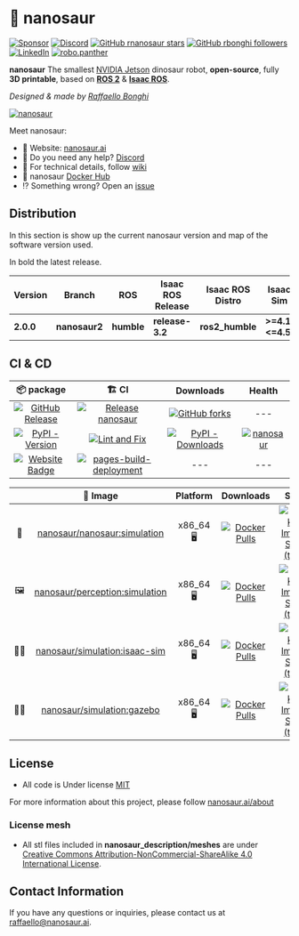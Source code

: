 # 🦕 nanosaur
<!-- SOCIAL START -->
[![Sponsor](https://img.shields.io/badge/Sponsor-30363D?logo=GitHub-Sponsors&logoColor=#white)](https://github.com/sponsors/rbonghi) [![Discord](https://img.shields.io/discord/797461428646707211?style=social&logo=discord&label=Discord)](https://discord.gg/rCHgeUpUj9) [![GitHub rnanosaur stars](https://img.shields.io/github/stars/rnanosaur?style=social)](https://github.com/rnanosaur) [![GitHub rbonghi followers](https://img.shields.io/github/followers/rbonghi?label=rbonghi)](https://github.com/rbonghi) [![LinkedIn](https://img.shields.io/badge/LinkedIn:-raffaello--bonghi-0077B5?style=social)](https://www.linkedin.com/in/raffaello-bonghi) [![robo.panther](https://img.shields.io/badge/Follow:-robo.panther-E4405F?style=social&logo=instagram)](https://www.instagram.com/robo.panther)
<!-- SOCIAL END -->
<!-- INTRO START -->
**nanosaur** The smallest [NVIDIA Jetson](https://developer.nvidia.com/buy-jetson) dinosaur robot, **open-source**, fully **3D printable**, based on [**ROS 2**](https://www.ros.org/) & [**Isaac ROS**](https://developer.nvidia.com/isaac-ros-gems).

*Designed & made by [Raffaello Bonghi](https://rnext.it)*

[![nanosaur](https://nanosaur.ai/assets/images/banner.jpg)](https://nanosaur.ai)

Meet nanosaur:

* 🦕 Website: [nanosaur.ai](https://nanosaur.ai)
* 🦄 Do you need any help? [Discord](https://discord.gg/rCHgeUpUj9)
* 🧰 For technical details, follow [wiki](https://github.com/rnanosaur/nanosaur/wiki)
* 🐳 nanosaur [Docker Hub](https://hub.docker.com/u/nanosaur)
* ⁉️ Something wrong? Open an [issue](https://github.com/rnanosaur/nanosaur/issues)
<!-- INTRO END -->
<!-- DISTRO START -->
## Distribution

In this section is show up the current nanosaur version and map of the software version used.

In bold the latest release.

| Version | Branch | ROS | Isaac ROS Release | Isaac ROS Distro | Isaac Sim |
| --- | --- | --- | --- | --- | --- |
| **2.0.0** | **nanosaur2** | **humble** | **release-3.2** | **ros2_humble** | **>=4.1, <=4.5** |
<!-- DISTRO END -->
<!-- CI START -->
## CI & CD

| 📦 package | 🏗️ CI | Downloads | Health |
|:----------:|:-----:|:---------:|:------:|
| [![GitHub Release](https://img.shields.io/github/v/release/rnanosaur/nanosaur?label=nanosaur)](https://nanosaur.ai) | [![Release nanosaur](https://github.com/rnanosaur/nanosaur/actions/workflows/release.yml/badge.svg)](https://github.com/rnanosaur/nanosaur/actions/workflows/release.yml) | [![GitHub forks](https://img.shields.io/github/forks/rnanosaur/nanosaur)](https://nanosaur.ai) | --- |
| [![PyPI - Version](https://img.shields.io/pypi/v/nanosaur?label=nanosaur-cli)](https://badge.fury.io/py/nanosaur) | [![Lint and Fix](https://github.com/rnanosaur/nanosaur_pkg/actions/workflows/flake8-lint.yml/badge.svg)](https://github.com/rnanosaur/nanosaur_pkg/actions/workflows/flake8-lint.yml) | [![PyPI - Downloads](https://img.shields.io/pypi/dm/nanosaur)](https://pypistats.org/packages/nanosaur) | [![nanosaur](https://snyk.io/advisor/python/nanosaur/badge.svg)](https://snyk.io/advisor/python/nanosaur) |
| [![Website Badge](https://img.shields.io/badge/Website-green)](https://nanosaur.ai) | [![pages-build-deployment](https://github.com/rnanosaur/rnanosaur.github.io/actions/workflows/pages/pages-build-deployment/badge.svg)](https://github.com/rnanosaur/rnanosaur.github.io/actions/workflows/pages/pages-build-deployment) | --- | --- |

|    | 🐳 Image | Platform | Downloads | Size |
|:-:|:-------:|:------:|:---------:|:----:|
| 🦕 | [nanosaur/nanosaur:simulation](https://hub.docker.com/r/nanosaur/nanosaur) | x86_64 🖥️ | [![Docker Pulls](https://img.shields.io/docker/pulls/nanosaur/nanosaur)](https://hub.docker.com/r/nanosaur/nanosaur) | [![Docker Image Size (tag)](https://img.shields.io/docker/image-size/nanosaur/nanosaur/simulation)](https://hub.docker.com/r/nanosaur/nanosaur) |
| 🖼️ | [nanosaur/perception:simulation](https://hub.docker.com/r/nanosaur/perception) | x86_64 🖥️ | [![Docker Pulls](https://img.shields.io/docker/pulls/nanosaur/perception)](https://hub.docker.com/r/nanosaur/perception) | [![Docker Image Size (tag)](https://img.shields.io/docker/image-size/nanosaur/perception/simulation)](https://hub.docker.com/r/nanosaur/perception) |
| 👨‍💻 | [nanosaur/simulation:isaac-sim](https://hub.docker.com/r/nanosaur/simulation) | x86_64 🖥️ | [![Docker Pulls](https://img.shields.io/docker/pulls/nanosaur/simulation)](https://hub.docker.com/r/nanosaur/simulation) | [![Docker Image Size (tag)](https://img.shields.io/docker/image-size/nanosaur/simulation/isaac-sim)](https://hub.docker.com/r/nanosaur/simulation) |
| 👨‍💻 | [nanosaur/simulation:gazebo](https://hub.docker.com/r/nanosaur/simulation) | x86_64 🖥️ | [![Docker Pulls](https://img.shields.io/docker/pulls/nanosaur/simulation)](https://hub.docker.com/r/nanosaur/simulation) | [![Docker Image Size (tag)](https://img.shields.io/docker/image-size/nanosaur/simulation/gazebo)](https://hub.docker.com/r/nanosaur/simulation) |

<!-- CI END -->
<!-- LICENSE START -->
## License

* All code is Under license [MIT](LICENSE)

For more information about this project, please follow [nanosaur.ai/about](https://nanosaur.ai/about/#license)
<!-- LICENSE END -->
### License mesh

* All stl files included in **nanosaur_description/meshes** are under [Creative Commons Attribution-NonCommercial-ShareAlike 4.0 International License][cc-by-nc-sa].

[cc-by-nc-sa]: http://creativecommons.org/licenses/by-nc-sa/4.0/
<!-- CREDITS START -->
## Contact Information

If you have any questions or inquiries, please contact us at [raffaello@nanosaur.ai](mailto:raffaello@nanosaur.ai).
<!-- CREDITS END -->
